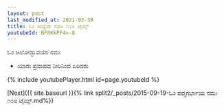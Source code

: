 ```yaml
---
layout: post
last_modified_at: 2021-03-30
title: ಓಂ ಸಾಧ್ಯವೇ ನಮಃ ೧೦೮ ಟೈಮ್ಸ್
youtubeId: BF8KkPF4v-8
---
```

 
 
 ಓಂ ಜಲೋದ್ಭಾವಯಾ ನಮಃ  
 
 -  ಯಾರು ಪ್ರವಾಹದ ನೀರಿನಿಂದ ಏರಿದರು 
 
  
 
  
 
 
 
 
 
 


{% include youtubePlayer.html id=page.youtubeId %}
 
[Next]({{ site.baseurl }}{% link  split2/_posts/2015-09-19-ಓಂ ಪದ್ಮಗರ್ಭಾಯ ನಮಃ ೧೦೮ ಟೈಮ್ಸ್.md%})
 
